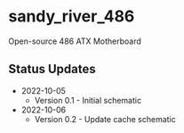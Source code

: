# sandy_river_486
Open-source 486 ATX Motherboard

## Status Updates
* 2022-10-05
  * Version 0.1 - Initial schematic
* 2022-10-06
  * Version 0.2 - Update cache schematic
